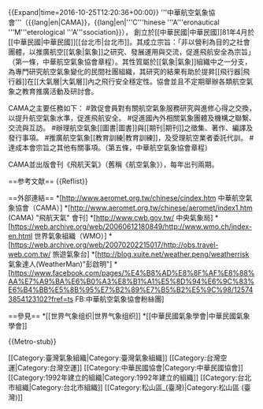 {{Expand|time=2016-10-25T12:20:36+00:00}}
'''中華航空氣象協會'''（{{lang|en|CAMA}}，{{lang|en|'''C'''hinese '''A'''eronautical '''M'''eterological '''A'''ssociation}}）， 創立於[[中華民國|中華民國]]81年4月於[[中華民國|中華民國]][[台北市|台北市]]。其成立宗旨：「非以營利為目的之社會團體，以推廣航空[[氣象|氣象]]之研究、發展運用與交流，促進飛航安全為宗旨」（第一條，中華航空氣象協會章程）。其性質屬於[[氣象|氣象]]組織中之一分支，為專門研究航空氣象變化的民間社團組織，其研究的結果有助於提昇[[飛行器|飛行器]]在[[大氣層|大氣層]]內之飛行安全穩定性。協會並且不定期舉辦各類航空氣象之教育推廣活動及研討會。

CAMA之主要任務如下： 
#敦促會員對有關航空氣象服務研究與進修心得之交換，以提升航空氣象水準，促進飛航安全。 
#促進國內外相關氣象團體及機構之聯繫、交流與互訪。 
#辦理航空氣象[[圖書|圖書]]與[[期刊|期刊]]之徵集、著作、編譯及發行事項。 
#推廣航空氣象[[教育訓練|教育訓練]]，及受理航空業者委託代訓。 
#達成本會宗旨之其他有關事項。（第五條，中華航空氣象協會章程）

CAMA並出版會刊《飛航天氣》（舊稱《航空氣象》），每年出刊兩期。

==参考文献==
{{Reflist}}

==外部連結==
*[http://www.aeromet.org.tw/chinese/cindex.htm 中華航空氣象協會（CAMA）]
*[http://www.aeromet.org.tw/chinese/aeromet/index1.htm (CAMA) "飛航天氣" 會刊]
*[http://www.cwb.gov.tw/ 中央氣象局]
*[https://web.archive.org/web/20060612180849/http://www.wmo.ch/index-en.html 世界氣象組織（WMO）]
*[https://web.archive.org/web/20070202215017/http://obs.travel-web.com.tw/ 旅遊氣象台]
*[http://blog.xuite.net/weather.peng/weatherrisk 氣象達人(WeatherMan)"彭啟明"]
*[https://www.facebook.com/pages/%E4%B8%AD%E8%8F%AF%E8%88%AA%E7%A9%BA%E6%B0%A3%E8%B1%A1%E5%8D%94%E6%9C%83%E6%B4%BB%E5%8B%95%E7%B2%89%E7%B5%B2%E5%9C%98/125743854123102?fref=ts FB:中華航空氣象協會粉絲團]

==參見==
*[[世界气象组织|世界气象组织]]
*[[中華民國氣象學會|中華民國氣象學會]]

{{Metro-stub}}


[[Category:臺灣氣象組織|Category:臺灣氣象組織]]
[[Category:台灣空運|Category:台灣空運]]
[[Category:中華民國協會|Category:中華民國協會]]
[[Category:1992年建立的組織|Category:1992年建立的組織]]
[[Category:台北市組織|Category:台北市組織]]
[[Category:松山區_(臺灣)|Category:松山區 (臺灣)]]